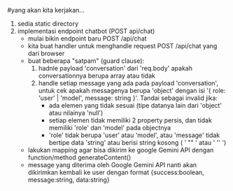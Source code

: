 #yang akan kita kerjakan...

1. sedia static directory
2. implementasi endpoint chatbot (POST api/chat)
    - mulai bikin endpoint baru POST /api/chat
    - kita buat handler untuk menghandle request POST /api/chat yang dari browser
    - buat beberapa "satpam" (guard clause):
        1. hadnle payload 'conversation' dari 'req.body' apakah conversationnya berupa array atau tidak
        2. handle setiap message yang ada pada payload 'conversation', untuk cek apakah messagenya berupa 'object' dengan isi '{ role: 'user' | 'model', message: string }'. Tandai sebagai invalid jika:
            - ada elemen yang tidak sesuai (tipe datanya lain dari 'object' atau nilainya 'null')
            - setiap elemen tidak memiliki 2 property persis, dan tidak memiliki 'role' dan 'model' pada objectnya
            - 'role' tidak berupa 'user' atau 'model', atau 'message' tidak bertipe data 'string' atau berisi string kosong ( ' "" ' atau ' '' ')
    - lakukan mapping agar bisa dikirim ke google Gemini API dengan function/method generateContent()
    - message yang diterima oleh Google Gemini API nanti akan dikirimkan kembali ke user dengan format {success:boolean, message:string, data:string}        
